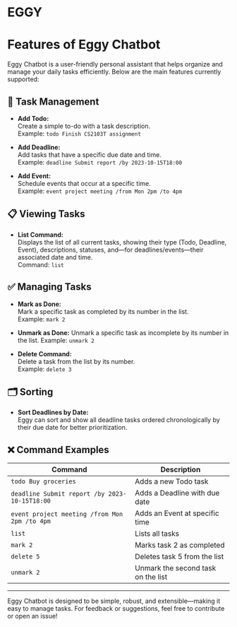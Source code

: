 # EGGY

# Features of Eggy Chatbot

Eggy Chatbot is a user-friendly personal assistant that helps organize and manage your daily tasks efficiently. Below are the main features currently supported:

## 📝 Task Management

- **Add Todo:**  
  Create a simple to-do with a task description.  
  Example: `todo Finish CS2103T assignment`

- **Add Deadline:**  
  Add tasks that have a specific due date and time.  
  Example: `deadline Submit report /by 2023-10-15T18:00`

- **Add Event:**  
  Schedule events that occur at a specific time.  
  Example: `event project meeting /from Mon 2pm /to 4pm`

## 📋 Viewing Tasks

- **List Command:**  
  Displays the list of all current tasks, showing their type (Todo, Deadline, Event), descriptions, statuses, and—for deadlines/events—their associated date and time.  
  Command: `list`

## ✅ Managing Tasks

- **Mark as Done:**  
  Mark a specific task as completed by its number in the list.  
  Example: `mark 2`

- **Unmark as Done:**
  Unmark a specific task as incomplete by its number in the list.
  Example: `unmark 2`

- **Delete Command:**  
  Delete a task from the list by its number.  
  Example: `delete 3`

## 🗂️ Sorting

- **Sort Deadlines by Date:**  
  Eggy can sort and show all deadline tasks ordered chronologically by their due date for better prioritization.

## ❌ Command Examples

| Command                                       | Description                        |
| --------------------------------------------- | ---------------------------------- |
| `todo Buy groceries`                          | Adds a new Todo task               |
| `deadline Submit report /by 2023-10-15T18:00` | Adds a Deadline with due date      |
| `event project meeting /from Mon 2pm /to 4pm` | Adds an Event at specific time     |
| `list`                                        | Lists all tasks                    |
| `mark 2`                                      | Marks task 2 as completed          |
| `delete 5`                                    | Deletes task 5 from the list       |
| `unmark 2`                                    | Unmark the second task on the list |

---

Eggy Chatbot is designed to be simple, robust, and extensible—making it easy to manage tasks. For feedback or suggestions, feel free to contribute or open an issue!
